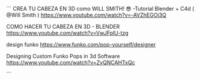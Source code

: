 ´´´
CREA TU CABEZA EN 3D como WILL SMITH! 😎 -Tutorial Blender + C4d ( @Will Smith )
https://www.youtube.com/watch?v=-AVZhEGOi3Q

COMO HACER TU CABEZA EN 3D - BLENDER
https://www.youtube.com/watch?v=VwJFplU-tzg

design funko
https://www.funko.com/pop-yourself/designer


Designing Custom Funko Pops in 3d Software
https://www.youtube.com/watch?v=ZvQNCAHTxQc

´´´
